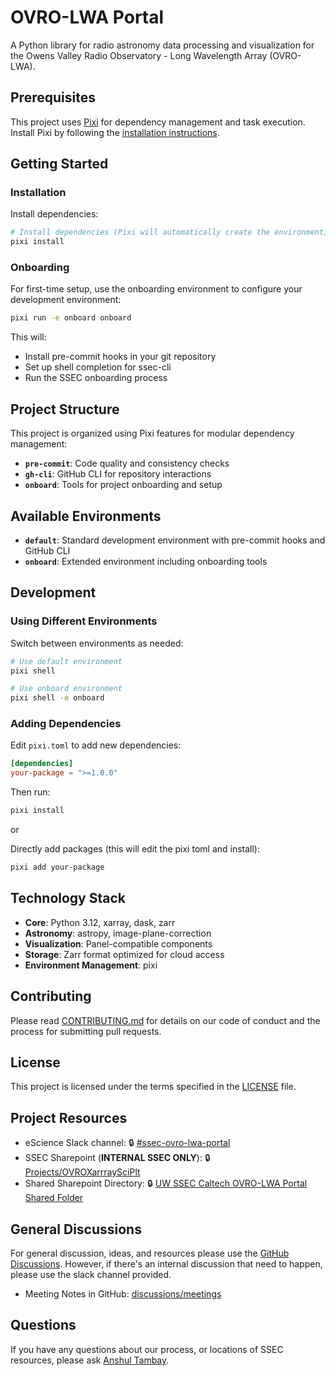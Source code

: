 # OVRO-LWA Portal

A Python library for radio astronomy data processing and visualization for the
Owens Valley Radio Observatory - Long Wavelength Array (OVRO-LWA).

## Prerequisites

This project uses [Pixi](https://pixi.sh) for dependency management and task
execution. Install Pixi by following the
[installation instructions](https://pixi.sh/latest/#installation).

## Getting Started

### Installation

Install dependencies:

```bash
# Install dependencies (Pixi will automatically create the environment)
pixi install
```

### Onboarding

For first-time setup, use the onboarding environment to configure your
development environment:

```bash
pixi run -e onboard onboard
```

This will:

- Install pre-commit hooks in your git repository
- Set up shell completion for ssec-cli
- Run the SSEC onboarding process

## Project Structure

This project is organized using Pixi features for modular dependency management:

- **`pre-commit`**: Code quality and consistency checks
- **`gh-cli`**: GitHub CLI for repository interactions
- **`onboard`**: Tools for project onboarding and setup

## Available Environments

- **`default`**: Standard development environment with pre-commit hooks and
  GitHub CLI
- **`onboard`**: Extended environment including onboarding tools

## Development

### Using Different Environments

Switch between environments as needed:

```bash
# Use default environment
pixi shell

# Use onboard environment
pixi shell -e onboard
```

### Adding Dependencies

Edit `pixi.toml` to add new dependencies:

```toml
[dependencies]
your-package = ">=1.0.0"
```

Then run:

```bash
pixi install
```

or

Directly add packages (this will edit the pixi toml and install):

```bash
pixi add your-package
```

## Technology Stack

- **Core**: Python 3.12, xarray, dask, zarr
- **Astronomy**: astropy, image-plane-correction
- **Visualization**: Panel-compatible components
- **Storage**: Zarr format optimized for cloud access
- **Environment Management**: pixi

## Contributing

Please read [CONTRIBUTING.md](CONTRIBUTING.md) for details on our code of
conduct and the process for submitting pull requests.

## License

This project is licensed under the terms specified in the [LICENSE](LICENSE)
file.

## Project Resources

- eScience Slack channel: 🔒
  [#ssec-ovro-lwa-portal](https://escience-institute.slack.com/archives/C098GJYLNBW)
- SSEC Sharepoint (**INTERNAL SSEC ONLY**): 🔒
  [Projects/OVROXarrraySciPlt](https://uwnetid.sharepoint.com/:f:/r/sites/og_ssec_escience/Shared%20Documents/Projects/OVROXarrraySciPlt?csf=1&web=1&e=P5QKAc)
- Shared Sharepoint Directory: 🔒
  [UW SSEC Caltech OVRO-LWA Portal Shared Folder](https://uwnetid.sharepoint.com/:f:/r/sites/og_ssec_escience/Shared%20Documents/Projects/OVROXarrraySciPlt/UW%20SSEC%20Caltech%20OVRO-LWA%20Portal%20Shared%20Folder?csf=1&web=1&e=siXUk2)

## General Discussions

For general discussion, ideas, and resources please use the
[GitHub Discussions](https://github.com/uw-ssec/ovro-lwa-portal/discussions).
However, if there's an internal discussion that need to happen, please use the
slack channel provided.

- Meeting Notes in GitHub:
  [discussions/meetings](https://github.com/uw-ssec/ovro-lwa-portal/discussions/categories/meetings)

## Questions

If you have any questions about our process, or locations of SSEC resources,
please ask [Anshul Tambay](https://github.com/atambay37).
